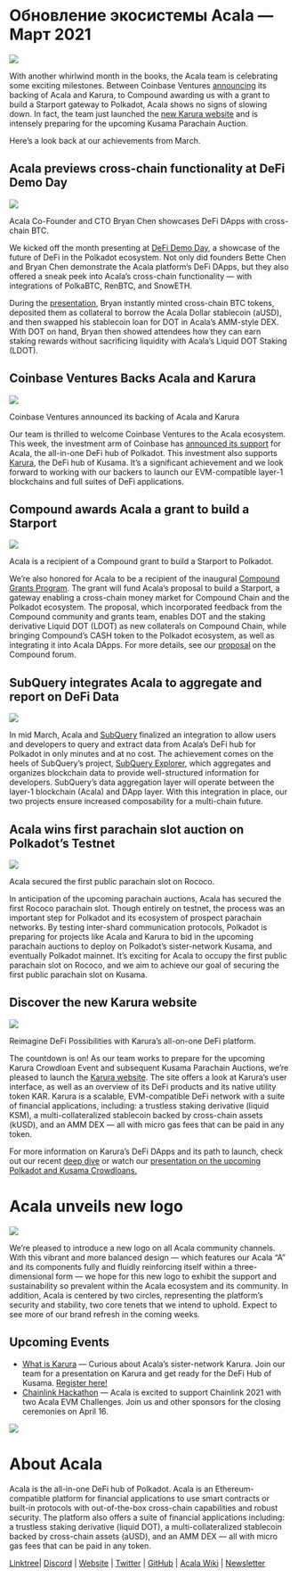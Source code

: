 # **Обновление экосистемы Acala — Март 2021**

![](https://miro.medium.com/max/2800/1*QL98Lx2R1D7e10smue8TVA.png)

With another whirlwind month in the books, the Acala team is celebrating some exciting milestones. Between Coinbase Ventures [announcing](https://cointelegraph.com/news/coinbase-ventures-backing-defi-in-the-polkadot-ecosystem) its backing of Acala and Karura, to Compound awarding us with a grant to build a Starport gateway to Polkadot, Acala shows no signs of slowing down. In fact, the team just launched the [new Karura website](https://acala.network/karura) and is intensely preparing for the upcoming Kusama Parachain Auction.

Here’s a look back at our achievements from March.

## Acala previews cross-chain functionality at DeFi Demo Day

![](https://miro.medium.com/max/3296/1\*c4fdF6mopG5ARbae-ExJNA.png)

Acala Co-Founder and CTO Bryan Chen showcases DeFi DApps with cross-chain BTC.

We kicked off the month presenting at [DeFi Demo Day](https://www.crowdcast.io/e/defidemoday), a showcase of the future of DeFi in the Polkadot ecosystem. Not only did founders Bette Chen and Bryan Chen demonstrate the Acala platform’s DeFi DApps, but they also offered a sneak peek into Acala’s cross-chain functionality — with integrations of PolkaBTC, RenBTC, and SnowETH.

During the [presentation](https://www.crowdcast.io/e/defidemoday), Bryan instantly minted cross-chain BTC tokens, deposited them as collateral to borrow the Acala Dollar stablecoin (aUSD), and then swapped his stablecoin loan for DOT in Acala’s AMM-style DEX. With DOT on hand, Bryan then showed attendees how they can earn staking rewards without sacrificing liquidity with Acala’s Liquid DOT Staking (LDOT).

## Coinbase Ventures Backs Acala and Karura

![](https://miro.medium.com/max/2800/1\*3ZiFjMlC2kYxkx0L14gXLw.png)

Coinbase Ventures announced its backing of Acala and Karura

Our team is thrilled to welcome Coinbase Ventures to the Acala ecosystem. This week, the investment arm of Coinbase has [announced its support](https://cointelegraph.com/news/coinbase-ventures-backing-defi-in-the-polkadot-ecosystem) for Acala, the all-in-one DeFi hub of Polkadot. This investment also supports [Karura](https://acala.network/karura), the DeFi hub of Kusama. It’s a significant achievement and we look forward to working with our backers to launch our EVM-compatible layer-1 blockchains and full suites of DeFi applications.

## Compound awards Acala a grant to build a Starport

![](https://miro.medium.com/max/2800/1\*HBjTiYMXO8Vm4eIeSVPhzQ.png)

Acala is a recipient of a Compound grant to build a Starport to Polkadot.

We’re also honored for Acala to be a recipient of the inaugural [Compound Grants Program](https://medium.com/acalanetwork/acala-receives-compound-grant-to-connect-compound-chain-and-polkadot-via-acala-a055d391e94a). The grant will fund Acala’s proposal to build a Starport, a gateway enabling a cross-chain money market for Compound Chain and the Polkadot ecosystem. The proposal, which incorporated feedback from the Compound community and grants team, enables DOT and the staking derivative Liquid DOT (LDOT) as new collaterals on Compound Chain, while bringing Compound’s CASH token to the Polkadot ecosystem, as well as integrating it into Acala DApps. For more details, see our [proposal](https://www.comp.xyz/t/acala-x-compound-chain-gateway-to-polkadot/1349/10) on the Compound forum.

## SubQuery integrates Acala to aggregate and report on DeFi Data

![](https://miro.medium.com/max/2048/0\*mZSC0lvmD90nqFlz)

In mid March, Acala and [SubQuery](https://www.subquery.network/) finalized an integration to allow users and developers to query and extract data from Acala’s DeFi hub for Polkadot in only minutes and at no cost. The achievement comes on the heels of SubQuery’s project, [SubQuery Explorer](https://explorer.subquery.network/), which aggregates and organizes blockchain data to provide well-structured information for developers. SubQuery’s data aggregation layer will operate between the layer-1 blockchain (Acala) and DApp layer. With this integration in place, our two projects ensure increased composability for a multi-chain future.

## Acala wins first parachain slot auction on Polkadot’s Testnet

![](https://miro.medium.com/max/1528/0\*EzkXYOY9GjXZ3oiK)

Acala secured the first public parachain slot on Rococo.

In anticipation of the upcoming parachain auctions, Acala has secured the first Rococo parachain slot. Though entirely on testnet, the process was an important step for Polkadot and its ecosystem of prospect parachain networks. By testing inter-shard communication protocols, Polkadot is preparing for projects like Acala and Karura to bid in the upcoming parachain auctions to deploy on Polkadot’s sister-network Kusama, and eventually Polkadot mainnet. It’s exciting for Acala to occupy the first public parachain slot on Rococo, and we aim to achieve our goal of securing the first public parachain slot on Kusama.

## Discover the new Karura website

![](https://miro.medium.com/max/2816/0\*KVAVAiFZUNF\_fi\_K)

Reimagine DeFi Possibilities with Karura’s all-on-one DeFi platform.

The countdown is on! As our team works to prepare for the upcoming Karura Crowdloan Event and subsequent Kusama Parachain Auctions, we’re pleased to launch the [Karura website](https://acala.network/karura). The site offers a look at Karura’s user interface, as well as an overview of its DeFi products and its native utility token KAR. Karura is a scalable, EVM-compatible DeFi network with a suite of financial applications, including: a trustless staking derivative (liquid KSM), a multi-collateralized stablecoin backed by cross-chain assets (kUSD), and an AMM DEX — all with micro gas fees that can be paid in any token.

For more information on Karura’s DeFi DApps and its path to launch, check out our recent [deep dive](https://medium.com/acalanetwork/countdown-to-karura-a-deep-dive-on-the-defi-hub-of-kusama-410066fc1e1f) or watch our [presentation on the upcoming Polkadot and Kusama Crowdloans.](https://www.youtube.com/watch?v=qQuzRTsiJa4&t=115s)

# Acala unveils new logo

![](https://miro.medium.com/max/2072/0\*IGwkNLwEePOYWKrw)

We’re pleased to introduce a new logo on all Acala community channels. With this vibrant and more balanced design — which features our Acala “A” and its components fully and fluidly reinforcing itself within a three-dimensional form — we hope for this new logo to exhibit the support and sustainability so prevalent within the Acala ecosystem and its community. In addition, Acala is centered by two circles, representing the platform’s security and stability, two core tenets that we intend to uphold. Expect to see more of our brand refresh in the coming weeks.

## Upcoming Events

- [What is Karura](https://www.crowdcast.io/e/what-is-karura/register?utm_source=profile&utm_medium=profile_web&utm_campaign=profile) — Curious about Acala’s sister-network Karura. Join our team for a presentation on Karura and get ready for the DeFi Hub of Kusama. [Register here!](https://www.crowdcast.io/e/what-is-karura/register?utm_source=profile&utm_medium=profile_web&utm_campaign=profile)
- [Chainlink Hackathon](https://chain.link/hackathon) — Acala is excited to support Chainlink 2021 with two Acala EVM Challenges. Join us and other sponsors for the closing ceremonies on April 16.

![](https://miro.medium.com/max/2402/0\*vfld\_ERpJGvSAJnD.png)

# About Acala

Acala is the all-in-one DeFi hub of Polkadot. Acala is an Ethereum-compatible platform for financial applications to use smart contracts or built-in protocols with out-of-the-box cross-chain capabilities and robust security. The platform also offers a suite of financial applications including: a trustless staking derivative (liquid DOT), a multi-collateralized stablecoin backed by cross-chain assets (aUSD), and an AMM DEX — all with micro gas fees that can be paid in any token.

[Linktree](https://linktr.ee/acalanetwork)| [Discord](https://discord.gg/vdbFVCH) | [Website](https://acala.network/) | [Twitter](https://twitter.com/AcalaNetwork) | [GitHub](https://github.com/AcalaNetwork/Acala) | [Acala Wiki](https://github.com/AcalaNetwork/Acala/wiki) | [Newsletter](https://share.hsforms.com/1X9RxkXk-R62I0VNbATaDXw4h8qc)
